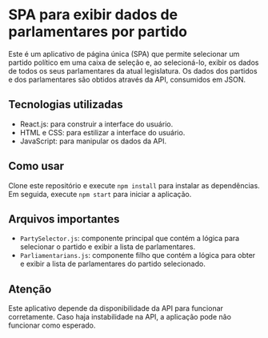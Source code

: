 # SPA para exibir dados de parlamentares por partido

Este é um aplicativo de página única (SPA) que permite selecionar um partido político em uma caixa de seleção e, ao selecioná-lo, exibir os dados de todos os seus parlamentares da atual legislatura. Os dados dos partidos e dos parlamentares são obtidos através da API, consumidos em JSON.

## Tecnologias utilizadas

- React.js: para construir a interface do usuário.
- HTML e CSS: para estilizar a interface do usuário.
- JavaScript: para manipular os dados da API.

## Como usar

Clone este repositório e execute `npm install` para instalar as dependências. Em seguida, execute `npm start` para iniciar a aplicação.

## Arquivos importantes

- `PartySelector.js`: componente principal que contém a lógica para selecionar o partido e exibir a lista de parlamentares.
- `Parliamentarians.js`: componente filho que contém a lógica para obter e exibir a lista de parlamentares do partido selecionado.

## Atenção

Este aplicativo depende da disponibilidade da API para funcionar corretamente. Caso haja instabilidade na API, a aplicação pode não funcionar como esperado.
